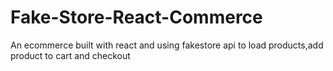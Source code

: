 # Fake-Store-React-Commerce
An ecommerce built with react and using fakestore api to load products,add product to cart and checkout

